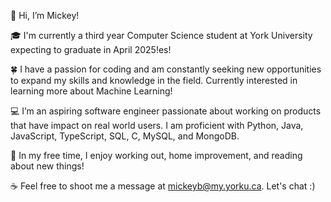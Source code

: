 

<!--
**mickeybyalsky/mickeybyalsky** is a ✨ _special_ ✨ repository because its `README.md` (this file) appears on your GitHub profile.

Here are some ideas to get you started:

- 🔭 I’m currently working on ...
- 🌱 I’m currently learning ...
- 👯 I’m looking to collaborate on ...
- 🤔 I’m looking for help with ...
- 💬 Ask me about ...
- 📫 How to reach me: ...
- 😄 Pronouns: ...
- ⚡ Fun fact: ...
-->

👋 Hi, I’m Mickey!

🎓 I'm currently a third year Computer Science student at York University expecting to graduate in April 2025!es!

🍀 I have a passion for coding and am constantly seeking new opportunities to expand my skills and knowledge in the field. Currently interested in learning more about Machine Learning!

💻 I’m an aspiring software engineer passionate about working on products that have impact on real world users. I am proficient with Python, Java, JavaScript, TypeScript, SQL, C, MySQL, and MongoDB.

💭 In my free time, I enjoy working out, home improvement, and reading about new things!

☕ Feel free to shoot me a message at mickeyb@my.yorku.ca. Let's chat :)
